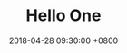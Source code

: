 ﻿---
layout:     post
title:      Hello One
date: 2018-04-28 09:30:00 +0800
keywords:
categories:
tags:
    - note
    - reading
---
